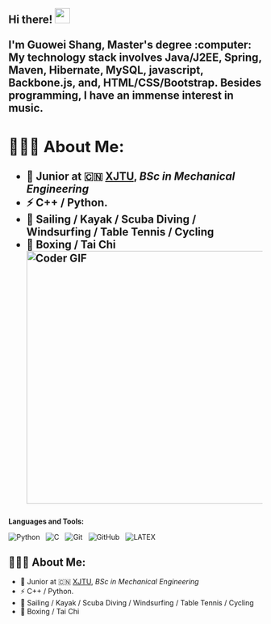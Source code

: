 <h2 align="left">
 <abc>
  <br>Hi there! <img src="https://user-images.githubusercontent.com/42378118/110234147-e3259600-7f4e-11eb-95be-0c4047144dea.gif" width="30"><br>
  <br> I'm Guowei Shang, Master's degree :computer:<br> My technology stack involves Java/J2EE, Spring, Maven, Hibernate, MySQL, javascript, Backbone.js, and, HTML/CSS/Bootstrap. Besides programming, I have an immense interest in music.
  <br>
  <h2 align="left">👨🏻‍💻 About Me:</h2>

- 🍻 Junior at 🇨🇳 [XJTU](https://www.xjtu.edu.cn/), _BSc in Mechanical Engineering_
- ⚡ C++ / Python.
- 🏃 Sailing / Kayak / Scuba Diving / Windsurfing / Table Tennis / Cycling
- 🥋 Boxing / Tai Chi <br>
    <img src="https://media.giphy.com/media/SWoSkN6DxTszqIKEqv/giphy.gif" alt="Coder GIF" width="500">
 </abc>
</h2> 

**Languages and Tools:** 

![Python](https://img.shields.io/badge/-Python-black?logo=Python&style=social)&nbsp;&nbsp;
![C](https://img.shields.io/badge/-C-black?logo=c&style=social)&nbsp;&nbsp;
![Git](https://img.shields.io/badge/-Git-black?logo=git&style=social)&nbsp;&nbsp;
![GitHub](https://img.shields.io/badge/-GitHub-black?logo=github&style=social)&nbsp;&nbsp;
![LATEX](https://img.shields.io/badge/-LATEX-black?logo=latex&style=social)&nbsp;&nbsp;

<h2 align="left">👨🏻‍💻 About Me:</h2>

- 🍻 Junior at 🇨🇳 [XJTU](https://www.xjtu.edu.cn/), _BSc in Mechanical Engineering_
- ⚡ C++ / Python.
- 🏃 Sailing / Kayak / Scuba Diving / Windsurfing / Table Tennis / Cycling
- 🥋 Boxing / Tai Chi <br>
